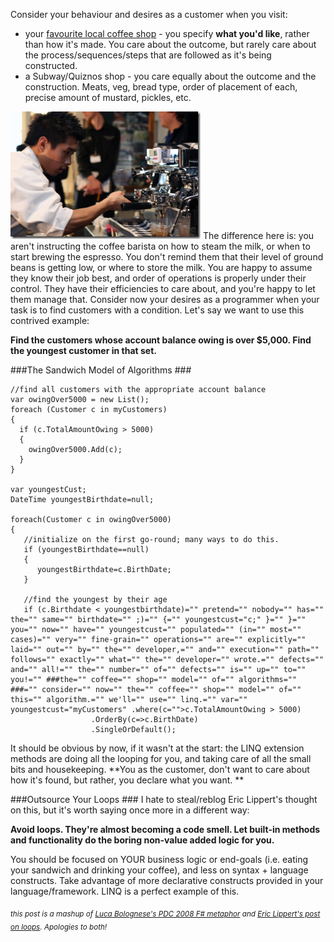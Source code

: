 <!--{Title:"Don't Micromanage Your Latte (Start Outsourcing Your Loops)", PublishedOn:"2010-01-12T01:02:11", Intro:"Consider your behaviour and desires as a customer when you visit:          a) your favourite local c"} -->

Consider your behaviour and desires as a customer when you visit:   

* your [favourite local coffee shop](blenz.com) - you specify **what you'd like**, rather than how it's made. You care about the outcome, but rarely care about the process/sequences/steps that are followed as it's being constructed.
* a Subway/Quiznos shop - you care equally about the outcome and the construction. Meats, veg, bread type, order of placement of each, precise amount of mustard, pickles, etc.

![barista](img/barista_thumb.png)
 The difference here is: you aren't instructing the coffee barista on how to steam the milk, or when to start brewing the espresso. You don't remind them that their level of ground beans is getting low, or where to store the milk. You are happy to assume they know their job best, and order of operations is properly under their control. They have their efficiencies to care about, and you're happy to let them manage that. 
Consider now your desires as a programmer when your task is to find customers with a condition. Let's say we want to use this contrived example:
    
**Find the customers whose account balance owing is over $5,000. Find the youngest customer in that set.**


###The Sandwich Model of Algorithms ###

    //find all customers with the appropriate account balance      
	var owingOver5000 = new List();
	foreach (Customer c in myCustomers)
	{
	  if (c.TotalAmountOwing > 5000)
	  {
	    owingOver5000.Add(c);
	  }
	} 
	
	var youngestCust;
	DateTime youngestBirthdate=null; 
	
	foreach(Customer c in owingOver5000)
	{
	   //initialize on the first go-round; many ways to do this.
	   if (youngestBirthdate==null)
	   {
	      youngestBirthdate=c.BirthDate;
	   } 
	
	   //find the youngest by their age
	   if (c.Birthdate < youngestbirthdate)="" pretend="" nobody="" has="" the="" same="" birthdate="" ;)="" {="" youngestcust="c;" }="" }="" you="" now="" have="" youngestcust="" populated="" (in="" most="" cases)="" very="" fine-grain="" operations="" are="" explicitly="" laid="" out="" by="" the="" developer,="" and="" execution="" path="" follows="" exactly="" what="" the="" developer="" wrote.="" defects="" and="" all!="" the="" number="" of="" defects="" is="" up="" to="" you!="" ###the="" coffee="" shop="" model="" of="" algorithms="" ###="" consider="" now="" the="" coffee="" shop="" model="" of="" this="" algorithm.="" we'll="" use="" linq.="" var="" youngestcust="myCustomers" .where(c="">c.TotalAmountOwing > 5000)                    
                      .OrderBy(c=>c.BirthDate)                    
                      .SingleOrDefault(); 

It should be obvious by now, if it wasn't at the start: the LINQ extension methods are doing all the looping for you, and taking care of all the small bits and housekeeping. **You as the customer, don't want to care about how it's found, but rather, you declare what you want. **

###Outsource Your Loops ###
I hate to steal/reblog Eric Lippert's thought on this, but it's worth saying once more in a different way: 

**Avoid loops. They're almost becoming a code smell. Let built-in methods and functionality do the boring non-value added logic for you.**

You should be focused on YOUR business logic or end-goals (i.e. eating your sandwich and drinking your coffee), and less on syntax + language constructs. Take advantage of more declarative constructs provided in your language/framework. LINQ is a perfect example of this. 

<sub>*this post is a mashup of [Luca Bolognese's PDC 2008 F# metaphor](http://channel9.msdn.com/pdc2008/TL11) and [Eric Lippert's post on loops](http://blogs.msdn.com/ericlippert/archive/2010/01/11/continuing-to-an-outer-loop.aspx). Apologies to both!*</sub>
